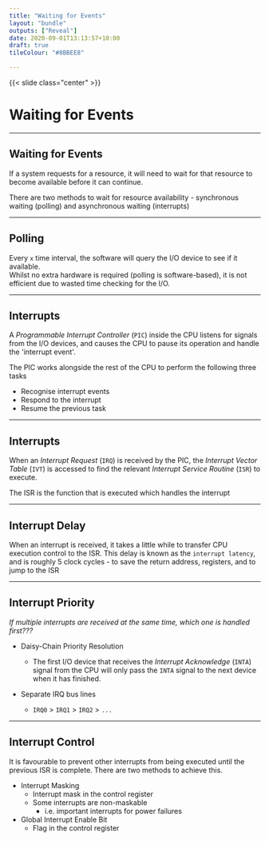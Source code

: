 ```yaml
---
title: "Waiting for Events"
layout: "bundle"
outputs: ["Reveal"]
date: 2020-09-01T13:13:57+10:00
draft: true
tileColour: "#8BBEE8"

---
```


{{< slide class="center" >}}

# Waiting for Events

---

## Waiting for Events

If a system requests for a resource, it will need to wait for that resource to become available before it can continue.

There are two methods to wait for resource availability - synchronous waiting (polling) and asynchronous waiting (interrupts)

---

## Polling

Every `x` time interval, the software will query the I/O device to see if it available.  
Whilst no extra hardware is required (polling is software-based), it is not efficient due to wasted time checking for the I/O.

---

## Interrupts

A _Programmable Interrupt Controller_ (`PIC`) inside the CPU listens for signals from the I/O devices, and causes the CPU to pause its operation and handle the 'interrupt event'.  

The PIC works alongside the rest of the CPU to perform the following three tasks

* Recognise interrupt events
* Respond to the interrupt
* Resume the previous task

---

## Interrupts

When an _Interrupt Request_ (`IRQ`) is received by the PIC, the _Interrupt Vector Table_ (`IVT`) is accessed to find the relevant _Interrupt Service Routine_ (`ISR`) to execute.  

The ISR is the function that is executed which handles the interrupt

---

## Interrupt Delay

When an interrupt is received, it takes a little while to transfer CPU execution control to the ISR. This delay is known as the `interrupt latency`, and is roughly 5 clock cycles - to save the return address, registers, and to jump to the ISR

---

## Interrupt Priority

_If multiple interrupts are received at the same time, which one is handled first???_

* Daisy-Chain Priority Resolution
  * The first I/O device that receives the _Interrupt Acknowledge_ (`INTA`) signal from the CPU will only pass the `INTA` signal to the next device when it has finished.

* Separate IRQ bus lines
  * `IRQ0` > `IRQ1` > `IRQ2` > `...`

---

## Interrupt Control

It is favourable to prevent other interrupts from being executed until the previous ISR is complete. There are two methods to achieve this.

* Interrupt Masking
  * Interrupt mask in the control register
  * Some interrupts are non-maskable
    * i.e. important interrupts for power failures
* Global Interrupt Enable Bit
  * Flag in the control register
